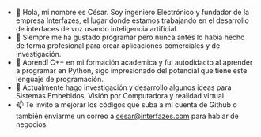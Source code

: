 - 👋 Hola, mi nombre es César. Soy ingeniero Electrónico y fundador de la empresa Interfazes, el lugar donde estamos trabajando en el desarrollo de interfaces de voz usando inteligencia artificial.
- 👀 Siempre me ha gustado programar pero nunca antes lo habia hecho de forma profesional para crear aplicaciones comerciales y de investigación.
- 🌱 Aprendí C++ en mi formación academica y fui autodidacto al aprender a programar en Python, sigo impresionado del potencial que tiene este lenguaje de programación.
- 💞️ Actualmente hago investigación y desarrollo algunos ideas para Sistemas Embebidos, Visión por Computadora y realidad virtual. 
- 📫 Te invito a mejorar los códigos que suba a mi cuenta de Github o también enviarme un correo a cesar@interfazes.com para hablar de negocios

<!---
cescha2018/cescha2018 is a ✨ special ✨ repository because its `README.md` (this file) appears on your GitHub profile.
You can click the Preview link to take a look at your changes.
--->

